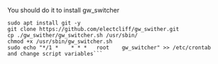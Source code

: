 You should do it to install gw_switcher
```sudo apt update
sudo apt install git -y
git clone https://github.com/electcliff/gw_swither.git
cp ./gw_swither/gw_switcher.sh /usr/sbin/
chmod +x /usr/sbin/gw_switcher.sh
sudo echo "*/1 *    * * *   root    gw_switcher" >> /etc/crontab
and change script variables```